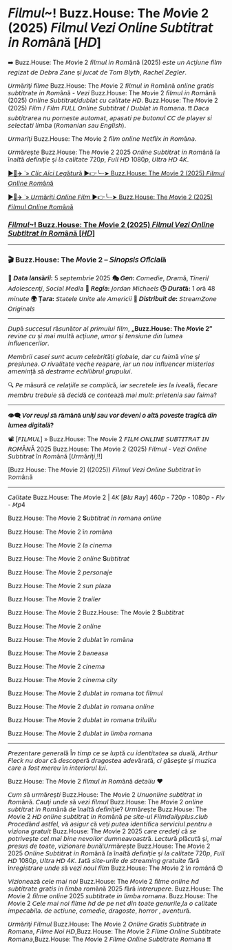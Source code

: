# 𝘍𝘪𝘭𝘮𝘶𝘭~! Buzz.House: The 𝘔o𝘷ie 2 (2025) 𝘍𝘪𝘭𝘮𝘶𝘭 𝘝𝘦𝘻𝘪 𝘖𝘯𝘭𝘪𝘯𝘦 𝘚𝘶𝘣𝘵𝘪𝘵𝘳𝘢𝘵 𝘪𝘯 𝘙𝘰𝘮â𝘯ă [𝘏𝘋]
➡️ Buzz.House: The 𝘔o𝘷ie 2 𝘧𝘪𝘭𝘮𝘶𝘭 𝘪𝘯 𝘙𝘰𝘮â𝘯ă (2025) 𝘦𝘴𝘵𝘦 𝘶𝘯 𝘈𝘤ț𝘪𝘶𝘯𝘦 𝘧𝘪𝘭𝘮 𝘳𝘦𝘨𝘪𝘻𝘢𝘵 𝘥𝘦 𝘋𝘦𝘣𝘳𝘢 𝘡𝘢𝘯𝘦 ș𝘪 𝘑𝘶𝘤𝘢𝘵 𝘥𝘦 𝘛𝘰𝘮 𝘉𝘭𝘺𝘵𝘩, 𝘙𝘢𝘤𝘩𝘦𝘭 𝘡𝘦𝘨𝘭𝘦𝘳.

𝘜𝘳𝘮ă𝘳𝘪ț𝘪 𝘧𝘪𝘭𝘮𝘦 Buzz.House: The 𝘔o𝘷ie 2 𝘧𝘪𝘭𝘮𝘶𝘭 𝘪𝘯 𝘙𝘰𝘮â𝘯ă 𝘰𝘯𝘭𝘪𝘯𝘦 𝘨𝘳𝘢𝘵𝘪𝘴 𝘴𝘶𝘣𝘵𝘪𝘵𝘳𝘢𝘵𝘦 𝘪𝘯 𝘙𝘰𝘮â𝘯ă - 𝘝𝘦𝘻𝘪 Buzz.House: The 𝘔o𝘷ie 2 𝘧𝘪𝘭𝘮𝘶𝘭 𝘪𝘯 𝘙𝘰𝘮â𝘯ă (2025) 𝘖𝘯𝘭𝘪𝘯𝘦 𝘚𝘶𝘣𝘵𝘪𝘵𝘳𝘢𝘵/𝘥𝘶𝘣𝘭𝘢𝘵 𝘤𝘶 𝘤𝘢𝘭𝘪𝘵𝘢𝘵𝘦 𝘏𝘋. Buzz.House: The 𝘔o𝘷ie 2 (2025) 𝘍𝘪𝘭𝘮 / 𝘍𝘪𝘭𝘮 𝘍𝘜𝘓𝘓 𝘖𝘯𝘭𝘪𝘯𝘦 𝘚𝘶𝘣𝘵𝘪𝘵𝘳𝘢𝘵 / 𝘋𝘶𝘣𝘭𝘢𝘵 𝘪𝘯 𝘙𝘰𝘮𝘢𝘯𝘢. ❗❗️ 𝘋𝘢𝘤𝘢 𝘴𝘶𝘣𝘵𝘪𝘵𝘳𝘢𝘳𝘦𝘢 𝘯𝘶 𝘱𝘰𝘳𝘯𝘦𝘴𝘵𝘦 𝘢𝘶𝘵𝘰𝘮𝘢𝘵, 𝘢𝘱𝘢𝘴𝘢𝘵𝘪 𝘱𝘦 𝘣𝘶𝘵𝘰𝘯𝘶𝘭 𝘊𝘊 𝘥𝘦 𝘱𝘭𝘢𝘺𝘦𝘳 𝘴𝘪 𝘴𝘦𝘭𝘦𝘤𝘵𝘢𝘵𝘪 𝘭𝘪𝘮𝘣𝘢 (𝘙𝘰𝘮𝘢𝘯𝘪𝘢𝘯 𝘴𝘢𝘶 𝘌𝘯𝘨𝘭𝘪𝘴𝘩).

𝘜𝘳𝘮𝘢𝘳𝘪ț𝘪 Buzz.House: The 𝘔o𝘷ie 2 𝘧𝘪𝘭𝘮 𝘰𝘯𝘭𝘪𝘯𝘦 𝘕𝘦𝘵𝘧𝘭𝘪𝘹 𝘪𝘯 𝘙𝘰𝘮â𝘯𝘢.

𝘜𝘳𝘮ă𝘳𝘦ș𝘵𝘦 Buzz.House: The 𝘔o𝘷ie 2 2025 𝘖𝘯𝘭𝘪𝘯𝘦 𝘚𝘶𝘣𝘵𝘪𝘵𝘳𝘢𝘵 𝘪𝘯 𝘙𝘰𝘮â𝘯ă 𝘭𝘢 î𝘯𝘢𝘭𝘵ă 𝘥𝘦𝘧𝘪𝘯𝘪ț𝘪𝘦 ș𝘪 𝘭𝘢 𝘤𝘢𝘭𝘪𝘵𝘢𝘵𝘦 720𝘱, 𝘍𝘶𝘭𝘭 𝘏𝘋 1080𝘱, 𝘜𝘭𝘵𝘳𝘢 𝘏𝘋 4𝘒.

[▶️🔹✈️ ˙» 𝘊𝘭𝘪𝘤 𝘈𝘪𝘤𝘪 𝘓𝘦𝘨ă𝘵𝘶𝘳ă ▶️👉️╰┈➤ Buzz.House: The 𝘔o𝘷ie 2 (2025) 𝘍𝘪𝘭𝘮𝘶𝘭 𝘖𝘯𝘭𝘪𝘯𝘦 𝘙𝘰𝘮â𝘯ă](https://t.co/G8GM0NcRaN)

[▶️🔹✈️ ˙» 𝘜𝘳𝘮ă𝘳𝘪ț𝘪 𝘖𝘯𝘭𝘪𝘯𝘦 𝘍𝘪𝘭𝘮 ▶️👉️╰┈➤ Buzz.House: The 𝘔o𝘷ie 2 (2025) 𝘍𝘪𝘭𝘮𝘶𝘭 𝘖𝘯𝘭𝘪𝘯𝘦 𝘙𝘰𝘮â𝘯ă](https://t.co/G8GM0NcRaN)

### [𝘍𝘪𝘭𝘮𝘶𝘭~! Buzz.House: The 𝘔o𝘷ie 2 (2025) 𝘍𝘪𝘭𝘮𝘶𝘭 𝘝𝘦𝘻𝘪 𝘖𝘯𝘭𝘪𝘯𝘦 𝘚𝘶𝘣𝘵𝘪𝘵𝘳𝘢𝘵 𝘪𝘯 𝘙𝘰𝘮â𝘯ă [𝘏𝘋]](https://t.co/G8GM0NcRaN)

---

### 🎬 Buzz.House: The 𝘔o𝘷ie 2 – 𝘚𝘪𝘯𝘰𝘱𝘴𝘪𝘴 𝘖𝘧𝘪𝘤𝘪𝘢𝘭ă

**📅 𝘋𝘢𝘵𝘢 𝘭𝘢𝘯𝘴ă𝘳𝘪𝘪:** 5 𝘴𝘦𝘱𝘵𝘦𝘮𝘣𝘳𝘪𝘦 2025
**🎭 𝘎𝘦𝘯:** 𝘊𝘰𝘮𝘦𝘥𝘪𝘦, 𝘋𝘳𝘢𝘮ă, 𝘛𝘪𝘯𝘦𝘳𝘪/𝘈𝘥𝘰𝘭𝘦𝘴𝘤𝘦𝘯ț𝘪, 𝘚𝘰𝘤𝘪𝘢𝘭 𝘔𝘦𝘥𝘪𝘢
**🎥 𝘙𝘦𝘨𝘪𝘢:** 𝘑𝘰𝘳𝘥𝘢𝘯 𝘔𝘪𝘤𝘩𝘢𝘦𝘭𝘴
**🕒 𝘋𝘶𝘳𝘢𝘵ă:** 1 𝘰𝘳ă 48 𝘮𝘪𝘯𝘶𝘵𝘦
**🌍 Ț𝘢𝘳𝘢:** 𝘚𝘵𝘢𝘵𝘦𝘭𝘦 𝘜𝘯𝘪𝘵𝘦 𝘢𝘭𝘦 𝘈𝘮𝘦𝘳𝘪𝘤𝘪𝘪
**📱 𝘋𝘪𝘴𝘵𝘳𝘪𝘣𝘶𝘪𝘵 𝘥𝘦:** 𝘚𝘵𝘳𝘦𝘢𝘮𝘡𝘰𝘯𝘦 𝘖𝘳𝘪𝘨𝘪𝘯𝘢𝘭𝘴

---

𝘋𝘶𝘱ă 𝘴𝘶𝘤𝘤𝘦𝘴𝘶𝘭 𝘳ă𝘴𝘶𝘯ă𝘵𝘰𝘳 𝘢𝘭 𝘱𝘳𝘪𝘮𝘶𝘭𝘶𝘪 𝘧𝘪𝘭𝘮, **„Buzz.House: The 𝘔o𝘷ie 2”** 𝘳𝘦𝘷𝘪𝘯𝘦 𝘤𝘶 ș𝘪 𝘮𝘢𝘪 𝘮𝘶𝘭𝘵ă 𝘢𝘤ț𝘪𝘶𝘯𝘦, 𝘶𝘮𝘰𝘳 ș𝘪 𝘵𝘦𝘯𝘴𝘪𝘶𝘯𝘦 𝘥𝘪𝘯 𝘭𝘶𝘮𝘦𝘢 𝘪𝘯𝘧𝘭𝘶𝘦𝘯𝘤𝘦𝘳𝘪𝘭𝘰𝘳.

𝘔𝘦𝘮𝘣𝘳𝘪𝘪 𝘤𝘢𝘴𝘦𝘪 𝘴𝘶𝘯𝘵 𝘢𝘤𝘶𝘮 𝘤𝘦𝘭𝘦𝘣𝘳𝘪𝘵ăț𝘪 𝘨𝘭𝘰𝘣𝘢𝘭𝘦, 𝘥𝘢𝘳 𝘤𝘶 𝘧𝘢𝘪𝘮ă 𝘷𝘪𝘯𝘦 ș𝘪 𝘱𝘳𝘦𝘴𝘪𝘶𝘯𝘦𝘢. 𝘖 𝘳𝘪𝘷𝘢𝘭𝘪𝘵𝘢𝘵𝘦 𝘷𝘦𝘤𝘩𝘦 𝘳𝘦𝘢𝘱𝘢𝘳𝘦, 𝘪𝘢𝘳 𝘶𝘯 𝘯𝘰𝘶 𝘪𝘯𝘧𝘭𝘶𝘦𝘯𝘤𝘦𝘳 𝘮𝘪𝘴𝘵𝘦𝘳𝘪𝘰𝘴 𝘢𝘮𝘦𝘯𝘪𝘯ță 𝘴ă 𝘥𝘦𝘴𝘵𝘳𝘢𝘮𝘦 𝘦𝘤𝘩𝘪𝘭𝘪𝘣𝘳𝘶𝘭 𝘨𝘳𝘶𝘱𝘶𝘭𝘶𝘪.

🔍 𝘗𝘦 𝘮ă𝘴𝘶𝘳ă 𝘤𝘦 𝘳𝘦𝘭𝘢ț𝘪𝘪𝘭𝘦 𝘴𝘦 𝘤𝘰𝘮𝘱𝘭𝘪𝘤ă, 𝘪𝘢𝘳 𝘴𝘦𝘤𝘳𝘦𝘵𝘦𝘭𝘦 𝘪𝘦𝘴 𝘭𝘢 𝘪𝘷𝘦𝘢𝘭ă, 𝘧𝘪𝘦𝘤𝘢𝘳𝘦 𝘮𝘦𝘮𝘣𝘳𝘶 𝘵𝘳𝘦𝘣𝘶𝘪𝘦 𝘴ă 𝘥𝘦𝘤𝘪𝘥ă 𝘤𝘦 𝘤𝘰𝘯𝘵𝘦𝘢𝘻ă 𝘮𝘢𝘪 𝘮𝘶𝘭𝘵: 𝘱𝘳𝘪𝘦𝘵𝘦𝘯𝘪𝘢 𝘴𝘢𝘶 𝘧𝘢𝘪𝘮𝘢?

---

**👁️‍🗨️ 𝘝𝘰𝘳 𝘳𝘦𝘶ș𝘪 𝘴ă 𝘳ă𝘮â𝘯ă 𝘶𝘯𝘪ț𝘪 𝘴𝘢𝘶 𝘷𝘰𝘳 𝘥𝘦𝘷𝘦𝘯𝘪 𝘰 𝘢𝘭𝘵ă 𝘱𝘰𝘷𝘦𝘴𝘵𝘦 𝘵𝘳𝘢𝘨𝘪𝘤ă 𝘥𝘪𝘯 𝘭𝘶𝘮𝘦𝘢 𝘥𝘪𝘨𝘪𝘵𝘢𝘭ă?**

📽️ [𝘍𝘐𝘓𝘔𝘜𝘓] » Buzz.House: The 𝘔o𝘷ie 2 𝘍𝘐𝘓𝘔 𝘖𝘕𝘓𝘐𝘕𝘌 𝘚𝘜𝘉𝘛𝘐𝘛𝘙𝘈𝘛 𝘐𝘕 𝘙𝘖𝘔Â𝘕Ă 2025 Buzz.House: The 𝘔o𝘷ie 2 (2025) 𝘍𝘪𝘭𝘮𝘶𝘭 - 𝘝𝘦𝘻𝘪 𝘖𝘯𝘭𝘪𝘯𝘦 𝘚𝘶𝘣𝘵𝘪𝘵𝘳𝘢𝘵 î𝘯 𝘙𝘰𝘮â𝘯ă [𝘜𝘳𝘮ă𝘳𝘪ț𝘪,!!]

[Buzz.House: The 𝘔o𝘷ie 2] ((2025)) 𝘍𝘪𝘭𝘮𝘶𝘭 𝘝𝘦𝘻𝘪 𝘖𝘯𝘭𝘪𝘯𝘦 𝘚𝘶𝘣𝘵𝘪𝘵𝘳𝘢𝘵 î𝘯 𝚁𝘰𝘮â𝚗ă

---

𝘊𝘢𝘭𝘪𝘵𝘢𝘵𝘦 Buzz.House: The 𝘔o𝘷ie 2 | 4𝘒 [𝘉𝘭𝘶 𝘙𝘢𝘺] 460𝘱 - 720𝘱 - 1080𝘱 - 𝘍𝘭𝘷 - 𝘔𝘱4

Buzz.House: The 𝘔o𝘷ie 2 𝐒𝘶𝘣𝘵𝘪𝘵𝘳𝘢𝘵 𝘪𝘯 𝘳𝘰𝘮𝘢𝘯𝘢 𝘰𝘯𝘭𝘪𝘯𝘦

Buzz.House: The 𝘔o𝘷ie 2 î𝘯 𝘳𝘰𝘮â𝘯𝘢

Buzz.House: The 𝘔o𝘷ie 2 𝘭𝘢 𝘤𝘪𝘯𝘦𝘮𝘢

Buzz.House: The 𝘔o𝘷ie 2 𝘰𝘯𝘭𝘪𝘯𝘦 𝐒𝘶𝘣𝘵𝘪𝘵𝘳𝘢𝘵

Buzz.House: The 𝘔o𝘷ie 2 𝘱𝘦𝘳𝘴𝘰𝘯𝘢𝘫𝘦

Buzz.House: The 𝘔o𝘷ie 2 𝘴𝘶𝘯 𝘱𝘭𝘢𝘻𝘢

Buzz.House: The 𝘔o𝘷ie 2 𝘵𝘳𝘢𝘪𝘭𝘦𝘳

Buzz.House: The 𝘔o𝘷ie 2
Buzz.House: The 𝘔o𝘷ie 2 𝐒𝘶𝘣𝘵𝘪𝘵𝘳𝘢𝘵

Buzz.House: The 𝘔o𝘷ie 2 𝘰𝘯𝘭𝘪𝘯𝘦

Buzz.House: The 𝘔o𝘷ie 2 𝘥𝘶𝘣𝘭𝘢𝘵 î𝘯 𝘳𝘰𝘮â𝘯𝘢

Buzz.House: The 𝘔o𝘷ie 2 𝘣𝘢𝘯𝘦𝘢𝘴𝘢

Buzz.House: The 𝘔o𝘷ie 2 𝘤𝘪𝘯𝘦𝘮𝘢

Buzz.House: The 𝘔o𝘷ie 2 𝘤𝘪𝘯𝘦𝘮𝘢 𝘤𝘪𝘵𝘺

Buzz.House: The 𝘔o𝘷ie 2 𝘥𝘶𝘣𝘭𝘢𝘵 𝘪𝘯 𝘳𝘰𝘮𝘢𝘯𝘢 𝘵𝘰𝘵 𝘧𝘪𝘭𝘮𝘶𝘭

Buzz.House: The 𝘔o𝘷ie 2 𝘥𝘶𝘣𝘭𝘢𝘵 𝘪𝘯 𝘳𝘰𝘮𝘢𝘯𝘢 𝘰𝘯𝘭𝘪𝘯𝘦

Buzz.House: The 𝘔o𝘷ie 2 𝘥𝘶𝘣𝘭𝘢𝘵 𝘪𝘯 𝘳𝘰𝘮𝘢𝘯𝘢 𝘵𝘳𝘪𝘭𝘶𝘭𝘪𝘭𝘶

Buzz.House: The 𝘔o𝘷ie 2 𝘥𝘶𝘣𝘭𝘢𝘵 𝘪𝘯 𝘭𝘪𝘮𝘣𝘢 𝘳𝘰𝘮𝘢𝘯𝘢

---

𝘗𝘳𝘦𝘻𝘦𝘯𝘵𝘢𝘳𝘦 𝘨𝘦𝘯𝘦𝘳𝘢𝘭ă Î𝘯 𝘵𝘪𝘮𝘱 𝘤𝘦 𝘴𝘦 𝘭𝘶𝘱𝘵ă 𝘤𝘶 𝘪𝘥𝘦𝘯𝘵𝘪𝘵𝘢𝘵𝘦𝘢 𝘴𝘢 𝘥𝘶𝘢𝘭ă, 𝘈𝘳𝘵𝘩𝘶𝘳 𝘍𝘭𝘦𝘤𝘬 𝘯𝘶 𝘥𝘰𝘢𝘳 𝘤ă 𝘥𝘦𝘴𝘤𝘰𝘱𝘦𝘳ă 𝘥𝘳𝘢𝘨𝘰𝘴𝘵𝘦𝘢 𝘢𝘥𝘦𝘷ă𝘳𝘢𝘵ă, 𝘤𝘪 𝘨ă𝘴𝘦ș𝘵𝘦 ș𝘪 𝘮𝘶𝘻𝘪𝘤𝘢 𝘤𝘢𝘳𝘦 𝘢 𝘧𝘰𝘴𝘵 𝘮𝘦𝘳𝘦𝘶 î𝘯 𝘪𝘯𝘵𝘦𝘳𝘪𝘰𝘳𝘶𝘭 𝘭𝘶𝘪.

Buzz.House: The 𝘔o𝘷ie 2 𝘧𝘪𝘭𝘮𝘶𝘭 𝘪𝘯 𝘙𝘰𝘮â𝘯ă 𝘥𝘦𝘵𝘢𝘭𝘪𝘶 ♥

𝘊𝘶𝘮 𝘴ă 𝘶𝘳𝘮ă𝘳𝘦ș𝘵𝘪 Buzz.House: The 𝘔o𝘷ie 2 𝘜𝘯𝘶𝘰𝘯𝘭𝘪𝘯𝘦 𝘴𝘶𝘣𝘵𝘪𝘵𝘳𝘢𝘵 𝘪𝘯 𝘙𝘰𝘮â𝘯ă. 𝘊𝘢𝘶ț𝘪 𝘶𝘯𝘥𝘦 𝘴ă 𝘷𝘦𝘻𝘪 𝘧𝘪𝘭𝘮𝘶𝘭 Buzz.House: The 𝘔o𝘷ie 2 𝘰𝘯𝘭𝘪𝘯𝘦 𝘴𝘶𝘣𝘵𝘪𝘵𝘳𝘢𝘵 𝘪𝘯 𝘙𝘰𝘮â𝘯ă 𝘥𝘦 î𝘯𝘢𝘭𝘵ă 𝘥𝘦𝘧𝘪𝘯𝘪ț𝘪𝘦? 𝘜𝘳𝘮ă𝘳𝘦ș𝘵𝘦 Buzz.House: The 𝘔o𝘷ie 2 𝘏𝘋 𝘰𝘯𝘭𝘪𝘯𝘦 𝘴𝘶𝘣𝘵𝘪𝘵𝘳𝘢𝘵 𝘪𝘯 𝘙𝘰𝘮â𝘯ă 𝘱𝘦 𝘴𝘪𝘵𝘦-𝘶𝘭 𝘍𝘪𝘭𝘮𝘥𝘢𝘪𝘭𝘺𝘱𝘭𝘶𝘴.𝘤𝘭𝘶𝘣 𝘗𝘳𝘰𝘤𝘦𝘥â𝘯𝘥 𝘢𝘴𝘵𝘧𝘦𝘭, 𝘷ă 𝘢𝘴𝘪𝘨𝘶𝘳 𝘤ă 𝘷𝘦ț𝘪 𝘱𝘶𝘵𝘦𝘢 𝘪𝘥𝘦𝘯𝘵𝘪𝘧𝘪𝘤𝘢 𝘴𝘦𝘳𝘷𝘪𝘤𝘪𝘶𝘭 𝘱𝘦𝘯𝘵𝘳𝘶 𝘢 𝘷𝘪𝘻𝘪𝘰𝘯𝘢 𝘨𝘳𝘢𝘵𝘶𝘪𝘵 Buzz.House: The 𝘔o𝘷ie 2 2025 𝘤𝘢𝘳𝘦 𝘤𝘳𝘦𝘥𝘦ț𝘪 𝘤ă 𝘴𝘦 𝘱𝘰𝘵𝘳𝘪𝘷𝘦ș𝘵𝘦 𝘤𝘦𝘭 𝘮𝘢𝘪 𝘣𝘪𝘯𝘦 𝘯𝘦𝘷𝘰𝘪𝘭𝘰𝘳 𝘥𝘶𝘮𝘯𝘦𝘢𝘷𝘰𝘢𝘴𝘵𝘳ă. 𝘓𝘦𝘤𝘵𝘶𝘳ă 𝘱𝘭ă𝘤𝘶𝘵ă ș𝘪, 𝘮𝘢𝘪 𝘱𝘳𝘦𝘴𝘶𝘴 𝘥𝘦 𝘵𝘰𝘢𝘵𝘦, 𝘷𝘪𝘻𝘪𝘰𝘯𝘢𝘳𝘦 𝘣𝘶𝘯ă!𝘜𝘳𝘮ă𝘳𝘦ș𝘵𝘦 Buzz.House: The 𝘔o𝘷ie 2 2025 𝘖𝘯𝘭𝘪𝘯𝘦 𝘚𝘶𝘣𝘵𝘪𝘵𝘳𝘢𝘵 𝘪𝘯 𝘙𝘰𝘮â𝘯ă 𝘭𝘢 î𝘯𝘢𝘭𝘵ă 𝘥𝘦𝘧𝘪𝘯𝘪ț𝘪𝘦 ș𝘪 𝘭𝘢 𝘤𝘢𝘭𝘪𝘵𝘢𝘵𝘦 720𝘱, 𝘍𝘶𝘭𝘭 𝘏𝘋 1080𝘱, 𝘜𝘭𝘵𝘳𝘢 𝘏𝘋 4𝘒. 𝘐𝘢𝘵ă 𝘴𝘪𝘵𝘦-𝘶𝘳𝘪𝘭𝘦 𝘥𝘦 𝘴𝘵𝘳𝘦𝘢𝘮𝘪𝘯𝘨 𝘨𝘳𝘢𝘵𝘶𝘪𝘵𝘦 𝘧ă𝘳ă î𝘯𝘳𝘦𝘨𝘪𝘴𝘵𝘳𝘢𝘳𝘦 𝘶𝘯𝘥𝘦 𝘴ă 𝘷𝘦𝘻𝘪 𝘯𝘰𝘶𝘭 𝘧𝘪𝘭𝘮 Buzz.House: The 𝘔o𝘷ie 2 î𝘯 𝘳𝘰𝘮â𝘯ă 😊

𝘝𝘪𝘻𝘪𝘰𝘯𝘦𝘢𝘻ă 𝘤𝘦𝘭𝘦 𝘮𝘢𝘪 𝘯𝘰𝘪 Buzz.House: The 𝘔o𝘷ie 2 𝘧𝘪𝘭𝘮𝘦 𝘰𝘯𝘭𝘪𝘯𝘦 𝘩𝘥 𝘴𝘶𝘣𝘵𝘪𝘵𝘳𝘢𝘵𝘦 𝘨𝘳𝘢𝘵𝘪𝘴 𝘪𝘯 𝘭𝘪𝘮𝘣𝘢 𝘳𝘰𝘮â𝘯ă 2025 𝘧ă𝘳ă 𝘪𝘯𝘵𝘳𝘦𝘳𝘶𝘱𝘦𝘳𝘦. Buzz.House: The 𝘔o𝘷ie 2 𝘧𝘪𝘭𝘮𝘦 𝘰𝘯𝘭𝘪𝘯𝘦 2025 𝘴𝘶𝘣𝘵𝘪𝘵𝘳𝘢𝘵𝘦 𝘪𝘯 𝘭𝘪𝘮𝘣𝘢 𝘳𝘰𝘮𝘢𝘯𝘢. Buzz.House: The 𝘔o𝘷ie 2 𝘊𝘦𝘭𝘦 𝘮𝘢𝘪 𝘯𝘰𝘪 𝘧𝘪𝘭𝘮𝘦 𝘩𝘥 𝘥𝘦 𝘱𝘦 𝘯𝘦𝘵 𝘥𝘪𝘯 𝘵𝘰𝘢𝘵𝘦 𝘨𝘦𝘯𝘶𝘳𝘪𝘭𝘦,𝘭𝘢 𝘰 𝘤𝘢𝘭𝘪𝘵𝘢𝘵𝘦 𝘪𝘮𝘱𝘦𝘤𝘢𝘣𝘪𝘭𝘢. 𝘥𝘦 𝘢𝘤𝘵𝘪𝘶𝘯𝘦, 𝘤𝘰𝘮𝘦𝘥𝘪𝘦, 𝘥𝘳𝘢𝘨𝘰𝘴𝘵𝘦, 𝘩𝘰𝘳𝘳𝘰𝘳 , 𝘢𝘷𝘦𝘯𝘵𝘶𝘳ă.

𝘜𝘳𝘮ă𝘳𝘪ț𝘪 𝘍𝘪𝘭𝘮𝘶𝘭 Buzz.House: The 𝘔o𝘷ie 2 𝘖𝘯𝘭𝘪𝘯𝘦 𝘎𝘳𝘢𝘵𝘪𝘴 𝘚𝘶𝘣𝘵𝘪𝘵𝘳𝘢𝘵𝘦 𝘪𝘯 𝘙𝘰𝘮𝘢𝘯𝘢, 𝘍𝘪𝘭𝘮𝘦 𝘕𝘰𝘪 𝘏𝘋,Buzz.House: The 𝘔o𝘷ie 2 𝘍𝘪𝘭𝘮𝘦 𝘖𝘯𝘭𝘪𝘯𝘦 𝘚𝘶𝘣𝘵𝘪𝘵𝘳𝘢𝘵𝘦 𝘙𝘰𝘮𝘢𝘯𝘢,Buzz.House: The 𝘔o𝘷ie 2 𝘍𝘪𝘭𝘮𝘦 𝘖𝘯𝘭𝘪𝘯𝘦 𝘚𝘶𝘣𝘵𝘪𝘵𝘳𝘢𝘵𝘦 𝘙𝘰𝘮𝘢𝘯𝘢 ❗❗️

